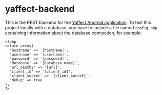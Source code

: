 # yaffect-backend
This is the REST backend for the [Yaffect Android application](https://github.com/WeeRox/yaffect-android).
To test this project locally with a database, you have to include a file named `config.php` containing information about the database connection, for example:
```
<?php
return array(
  'hostname' => '[hostname]',
  'username' => '[username]',
  'password' => '[password]',
  'database' => '[database-name]',
  'url_oauth2' => '[url]',
  'client_id' => '[client_id]',
  'client_secret' => '[client_secret]',
  'debug' => true
);
?>
```
